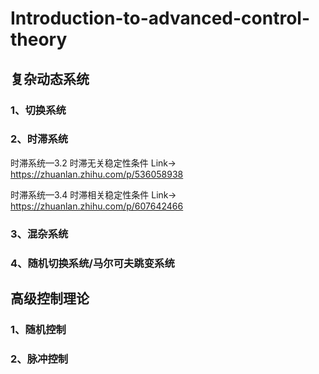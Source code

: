 # Introduction-to-advanced-control-theory

## 复杂动态系统
### 1、切换系统
### 2、时滞系统
时滞系统—3.2 时滞无关稳定性条件
Link-> https://zhuanlan.zhihu.com/p/536058938  

时滞系统—3.4 时滞相关稳定性条件
Link-> https://zhuanlan.zhihu.com/p/607642466

### 3、混杂系统

### 4、随机切换系统/马尔可夫跳变系统


## 高级控制理论

### 1、随机控制

### 2、脉冲控制
